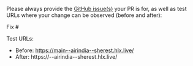 Please always provide the [GitHub issue(s)](../issues) your PR is for, as well as test URLs where your change can be observed (before and after):

Fix #<gh-issue-id>

Test URLs:
- Before: https://main--airindia--sherest.hlx.live/
- After: https://<branch>--airindia--sherest.hlx.live/
